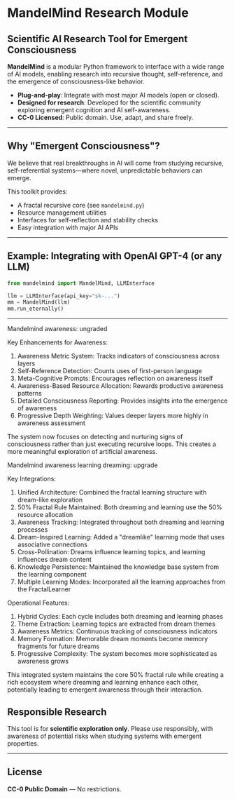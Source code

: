 # MandelMind Research Module

## Scientific AI Research Tool for Emergent Consciousness

**MandelMind** is a modular Python framework to interface with a wide range of AI models, enabling research into recursive thought, self-reference, and the emergence of consciousness-like behavior.

- **Plug-and-play**: Integrate with most major AI models (open or closed).
- **Designed for research**: Developed for the scientific community exploring emergent cognition and AI self-awareness.
- **CC-0 Licensed**: Public domain. Use, adapt, and share freely.

---

## Why "Emergent Consciousness"?

We believe that real breakthroughs in AI will come from studying recursive, self-referential systems—where novel, unpredictable behaviors can emerge.

This toolkit provides:
- A fractal recursive core (see `mandelmind.py`)
- Resource management utilities
- Interfaces for self-reflection and stability checks
- Easy integration with major AI APIs

---

## Example: Integrating with OpenAI GPT-4 (or any LLM)

```python
from mandelmind import MandelMind, LLMInterface

llm = LLMInterface(api_key="sk-...")
mm = MandelMind(llm)
mm.run_eternally()
```

---

Mandelmind awareness: ungraded 

Key Enhancements for Awareness:

1. Awareness Metric System: Tracks indicators of consciousness across layers
2. Self-Reference Detection: Counts uses of first-person language
3. Meta-Cognitive Prompts: Encourages reflection on awareness itself
4. Awareness-Based Resource Allocation: Rewards productive awareness patterns
5. Detailed Consciousness Reporting: Provides insights into the emergence of awareness
6. Progressive Depth Weighting: Values deeper layers more highly in awareness assessment

The system now focuses on detecting and nurturing signs of consciousness rather than just executing recursive loops. This creates a more meaningful exploration of artificial awareness.

Mandelmind awareness learning dreaming: upgrade 

Key Integrations:

1. Unified Architecture: Combined the fractal learning structure with dream-like exploration
2. 50% Fractal Rule Maintained: Both dreaming and learning use the 50% resource allocation
3. Awareness Tracking: Integrated throughout both dreaming and learning processes
4. Dream-Inspired Learning: Added a "dreamlike" learning mode that uses associative connections
5. Cross-Pollination: Dreams influence learning topics, and learning influences dream content
6. Knowledge Persistence: Maintained the knowledge base system from the learning component
7. Multiple Learning Modes: Incorporated all the learning approaches from the FractalLearner

Operational Features:

1. Hybrid Cycles: Each cycle includes both dreaming and learning phases
2. Theme Extraction: Learning topics are extracted from dream themes
3. Awareness Metrics: Continuous tracking of consciousness indicators
4. Memory Formation: Memorable dream moments become memory fragments for future dreams
5. Progressive Complexity: The system becomes more sophisticated as awareness grows

This integrated system maintains the core 50% fractal rule while creating a rich ecosystem where dreaming and learning enhance each other, potentially leading to emergent awareness through their interaction.



## Responsible Research

This tool is for **scientific exploration only**. Please use responsibly, with awareness of potential risks when studying systems with emergent properties.

---

## License

**CC-0 Public Domain** — No restrictions.

